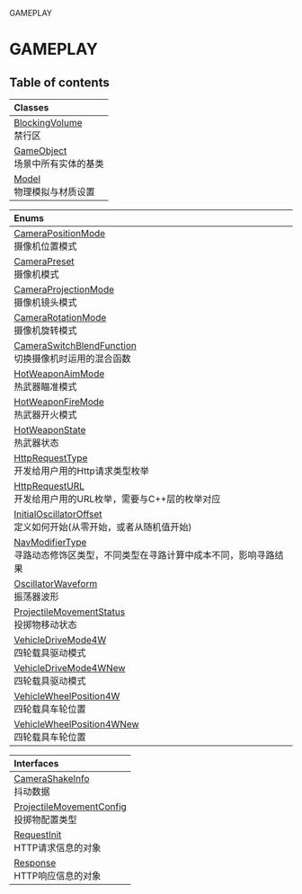 GAMEPLAY

# GAMEPLAY <Badge type="tip" text="Groups" /> <Score text="GAMEPLAY" />

## Table of contents
| Classes |
| :-----|
| [BlockingVolume](../classes/mw.BlockingVolume.md) <br> 禁行区 |
| [GameObject](../classes/mw.GameObject.md) <br> 场景中所有实体的基类 |
| [Model](../classes/mw.Model.md) <br> 物理模拟与材质设置 |


| Enums |
| :-----|
| [CameraPositionMode](../enums/mw.CameraPositionMode.md) <br> 摄像机位置模式 |
| [CameraPreset](../enums/mw.CameraPreset.md) <br> 摄像机模式 |
| [CameraProjectionMode](../enums/mw.CameraProjectionMode.md) <br> 摄像机镜头模式 |
| [CameraRotationMode](../enums/mw.CameraRotationMode.md) <br> 摄像机旋转模式 |
| [CameraSwitchBlendFunction](../enums/mw.CameraSwitchBlendFunction.md) <br> 切换摄像机时运用的混合函数 |
| [HotWeaponAimMode](../enums/mw.HotWeaponAimMode.md) <br> 热武器瞄准模式 |
| [HotWeaponFireMode](../enums/mw.HotWeaponFireMode.md) <br> 热武器开火模式 |
| [HotWeaponState](../enums/mw.HotWeaponState.md) <br> 热武器状态 |
| [HttpRequestType](../enums/mw.HttpRequestType.md) <br> 开发给用户用的Http请求类型枚举 |
| [HttpRequestURL](../enums/mw.HttpRequestURL.md) <br> 开发给用户用的URL枚举，需要与C++层的枚举对应 |
| [InitialOscillatorOffset](../enums/mw.InitialOscillatorOffset.md) <br> 定义如何开始(从零开始，或者从随机值开始) |
| [NavModifierType](../enums/mw.NavModifierType.md) <br> 寻路动态修饰区类型，不同类型在寻路计算中成本不同，影响寻路结果 |
| [OscillatorWaveform](../enums/mw.OscillatorWaveform.md) <br> 振荡器波形 |
| [ProjectileMovementStatus](../enums/mw.ProjectileMovementStatus.md) <br> 投掷物移动状态 |
| [VehicleDriveMode4W](../enums/mw.VehicleDriveMode4W.md) <br> 四轮载具驱动模式 |
| [VehicleDriveMode4WNew](../enums/mw.VehicleDriveMode4WNew.md) <br> 四轮载具驱动模式 |
| [VehicleWheelPosition4W](../enums/mw.VehicleWheelPosition4W.md) <br> 四轮载具车轮位置 |
| [VehicleWheelPosition4WNew](../enums/mw.VehicleWheelPosition4WNew.md) <br> 四轮载具车轮位置 |


| Interfaces |
| :-----|
| [CameraShakeInfo](../interfaces/mw.CameraShakeInfo.md) <br> 抖动数据 |
| [ProjectileMovementConfig](../interfaces/mw.ProjectileMovementConfig.md) <br> 投掷物配置类型 |
| [RequestInit](../interfaces/mw.RequestInit.md) <br> HTTP请求信息的对象 |
| [Response](../interfaces/mw.Response.md) <br> HTTP响应信息的对象 |

